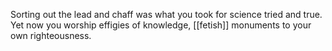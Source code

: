 Sorting out the lead and chaff was what you took for science tried and true. Yet now you worship effigies of knowledge, [[fetish]] monuments to your own righteousness. 